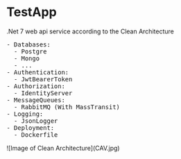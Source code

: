 # TestApp
<p>.Net 7 web api service according to the Clean Architecture
<pre>- Databases:
  - Postgre
  - Mongo
  - ...
- Authentication:
  - JwtBearerToken
- Authorization:
  - IdentityServer
- MessageQueues:
  - RabbitMQ (With MassTransit)
- Logging:
  - JsonLogger
- Deployment:
  - Dockerfile
</pre>
![Image of Clean Architecture](CAV.jpg)